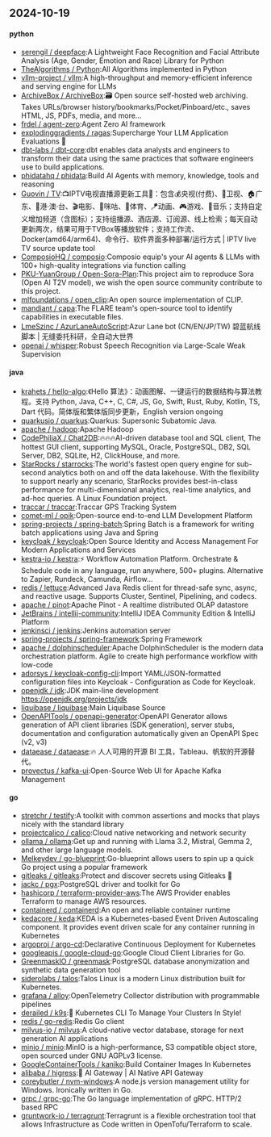 ## 2024-10-19

#### python
* [serengil / deepface](https://github.com/serengil/deepface):A Lightweight Face Recognition and Facial Attribute Analysis (Age, Gender, Emotion and Race) Library for Python
* [TheAlgorithms / Python](https://github.com/TheAlgorithms/Python):All Algorithms implemented in Python
* [vllm-project / vllm](https://github.com/vllm-project/vllm):A high-throughput and memory-efficient inference and serving engine for LLMs
* [ArchiveBox / ArchiveBox](https://github.com/ArchiveBox/ArchiveBox):🗃 Open source self-hosted web archiving. Takes URLs/browser history/bookmarks/Pocket/Pinboard/etc., saves HTML, JS, PDFs, media, and more...
* [frdel / agent-zero](https://github.com/frdel/agent-zero):Agent Zero AI framework
* [explodinggradients / ragas](https://github.com/explodinggradients/ragas):Supercharge Your LLM Application Evaluations 🚀
* [dbt-labs / dbt-core](https://github.com/dbt-labs/dbt-core):dbt enables data analysts and engineers to transform their data using the same practices that software engineers use to build applications.
* [phidatahq / phidata](https://github.com/phidatahq/phidata):Build AI Agents with memory, knowledge, tools and reasoning
* [Guovin / TV](https://github.com/Guovin/TV):📺IPTV电视直播源更新工具🚀：包含💰央视(付费)、📡卫视、🏠广东、🌊港·澳·台、🎬电影、🎥咪咕、🏀体育、🪁动画、🎮游戏、🎵音乐；支持自定义增加频道（含图标）；支持组播源、酒店源、订阅源、线上检索；每天自动更新两次，结果可用于TVBox等播放软件；支持工作流、Docker(amd64/arm64)、命令行、软件界面多种部署/运行方式 | IPTV live TV source update tool
* [ComposioHQ / composio](https://github.com/ComposioHQ/composio):Composio equip's your AI agents & LLMs with 100+ high-quality integrations via function calling
* [PKU-YuanGroup / Open-Sora-Plan](https://github.com/PKU-YuanGroup/Open-Sora-Plan):This project aim to reproduce Sora (Open AI T2V model), we wish the open source community contribute to this project.
* [mlfoundations / open_clip](https://github.com/mlfoundations/open_clip):An open source implementation of CLIP.
* [mandiant / capa](https://github.com/mandiant/capa):The FLARE team's open-source tool to identify capabilities in executable files.
* [LmeSzinc / AzurLaneAutoScript](https://github.com/LmeSzinc/AzurLaneAutoScript):Azur Lane bot (CN/EN/JP/TW) 碧蓝航线脚本 | 无缝委托科研，全自动大世界
* [openai / whisper](https://github.com/openai/whisper):Robust Speech Recognition via Large-Scale Weak Supervision

#### java
* [krahets / hello-algo](https://github.com/krahets/hello-algo):《Hello 算法》：动画图解、一键运行的数据结构与算法教程。支持 Python, Java, C++, C, C#, JS, Go, Swift, Rust, Ruby, Kotlin, TS, Dart 代码。简体版和繁体版同步更新，English version ongoing
* [quarkusio / quarkus](https://github.com/quarkusio/quarkus):Quarkus: Supersonic Subatomic Java.
* [apache / hadoop](https://github.com/apache/hadoop):Apache Hadoop
* [CodePhiliaX / Chat2DB](https://github.com/CodePhiliaX/Chat2DB):🔥🔥🔥AI-driven database tool and SQL client, The hottest GUI client, supporting MySQL, Oracle, PostgreSQL, DB2, SQL Server, DB2, SQLite, H2, ClickHouse, and more.
* [StarRocks / starrocks](https://github.com/StarRocks/starrocks):The world's fastest open query engine for sub-second analytics both on and off the data lakehouse. With the flexibility to support nearly any scenario, StarRocks provides best-in-class performance for multi-dimensional analytics, real-time analytics, and ad-hoc queries. A Linux Foundation project.
* [traccar / traccar](https://github.com/traccar/traccar):Traccar GPS Tracking System
* [comet-ml / opik](https://github.com/comet-ml/opik):Open-source end-to-end LLM Development Platform
* [spring-projects / spring-batch](https://github.com/spring-projects/spring-batch):Spring Batch is a framework for writing batch applications using Java and Spring
* [keycloak / keycloak](https://github.com/keycloak/keycloak):Open Source Identity and Access Management For Modern Applications and Services
* [kestra-io / kestra](https://github.com/kestra-io/kestra):⚡ Workflow Automation Platform. Orchestrate & Schedule code in any language, run anywhere, 500+ plugins. Alternative to Zapier, Rundeck, Camunda, Airflow...
* [redis / lettuce](https://github.com/redis/lettuce):Advanced Java Redis client for thread-safe sync, async, and reactive usage. Supports Cluster, Sentinel, Pipelining, and codecs.
* [apache / pinot](https://github.com/apache/pinot):Apache Pinot - A realtime distributed OLAP datastore
* [JetBrains / intellij-community](https://github.com/JetBrains/intellij-community):IntelliJ IDEA Community Edition & IntelliJ Platform
* [jenkinsci / jenkins](https://github.com/jenkinsci/jenkins):Jenkins automation server
* [spring-projects / spring-framework](https://github.com/spring-projects/spring-framework):Spring Framework
* [apache / dolphinscheduler](https://github.com/apache/dolphinscheduler):Apache DolphinScheduler is the modern data orchestration platform. Agile to create high performance workflow with low-code
* [adorsys / keycloak-config-cli](https://github.com/adorsys/keycloak-config-cli):Import YAML/JSON-formatted configuration files into Keycloak - Configuration as Code for Keycloak.
* [openjdk / jdk](https://github.com/openjdk/jdk):JDK main-line development https://openjdk.org/projects/jdk
* [liquibase / liquibase](https://github.com/liquibase/liquibase):Main Liquibase Source
* [OpenAPITools / openapi-generator](https://github.com/OpenAPITools/openapi-generator):OpenAPI Generator allows generation of API client libraries (SDK generation), server stubs, documentation and configuration automatically given an OpenAPI Spec (v2, v3)
* [dataease / dataease](https://github.com/dataease/dataease):🔥 人人可用的开源 BI 工具，Tableau、帆软的开源替代。
* [provectus / kafka-ui](https://github.com/provectus/kafka-ui):Open-Source Web UI for Apache Kafka Management

#### go
* [stretchr / testify](https://github.com/stretchr/testify):A toolkit with common assertions and mocks that plays nicely with the standard library
* [projectcalico / calico](https://github.com/projectcalico/calico):Cloud native networking and network security
* [ollama / ollama](https://github.com/ollama/ollama):Get up and running with Llama 3.2, Mistral, Gemma 2, and other large language models.
* [Melkeydev / go-blueprint](https://github.com/Melkeydev/go-blueprint):Go-blueprint allows users to spin up a quick Go project using a popular framework
* [gitleaks / gitleaks](https://github.com/gitleaks/gitleaks):Protect and discover secrets using Gitleaks 🔑
* [jackc / pgx](https://github.com/jackc/pgx):PostgreSQL driver and toolkit for Go
* [hashicorp / terraform-provider-aws](https://github.com/hashicorp/terraform-provider-aws):The AWS Provider enables Terraform to manage AWS resources.
* [containerd / containerd](https://github.com/containerd/containerd):An open and reliable container runtime
* [kedacore / keda](https://github.com/kedacore/keda):KEDA is a Kubernetes-based Event Driven Autoscaling component. It provides event driven scale for any container running in Kubernetes
* [argoproj / argo-cd](https://github.com/argoproj/argo-cd):Declarative Continuous Deployment for Kubernetes
* [googleapis / google-cloud-go](https://github.com/googleapis/google-cloud-go):Google Cloud Client Libraries for Go.
* [GreenmaskIO / greenmask](https://github.com/GreenmaskIO/greenmask):PostgreSQL database anonymization and synthetic data generation tool
* [siderolabs / talos](https://github.com/siderolabs/talos):Talos Linux is a modern Linux distribution built for Kubernetes.
* [grafana / alloy](https://github.com/grafana/alloy):OpenTelemetry Collector distribution with programmable pipelines
* [derailed / k9s](https://github.com/derailed/k9s):🐶 Kubernetes CLI To Manage Your Clusters In Style!
* [redis / go-redis](https://github.com/redis/go-redis):Redis Go client
* [milvus-io / milvus](https://github.com/milvus-io/milvus):A cloud-native vector database, storage for next generation AI applications
* [minio / minio](https://github.com/minio/minio):MinIO is a high-performance, S3 compatible object store, open sourced under GNU AGPLv3 license.
* [GoogleContainerTools / kaniko](https://github.com/GoogleContainerTools/kaniko):Build Container Images In Kubernetes
* [alibaba / higress](https://github.com/alibaba/higress):🤖 AI Gateway | AI Native API Gateway
* [coreybutler / nvm-windows](https://github.com/coreybutler/nvm-windows):A node.js version management utility for Windows. Ironically written in Go.
* [grpc / grpc-go](https://github.com/grpc/grpc-go):The Go language implementation of gRPC. HTTP/2 based RPC
* [gruntwork-io / terragrunt](https://github.com/gruntwork-io/terragrunt):Terragrunt is a flexible orchestration tool that allows Infrastructure as Code written in OpenTofu/Terraform to scale.
